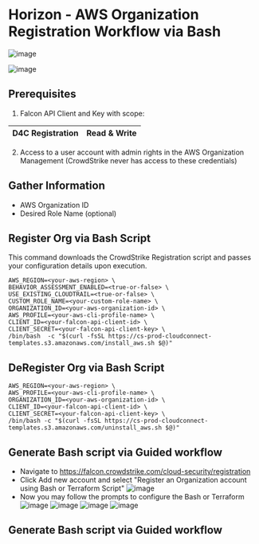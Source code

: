# Horizon - AWS Organization Registration Workflow via Bash

![image](https://user-images.githubusercontent.com/29733103/217326802-77edaced-d0d8-4b53-8208-b56d4503a202.png)

![image](https://user-images.githubusercontent.com/29733103/217326903-210cfc31-bcd5-4d7d-8e47-c5eb036ce4f6.png)

## Prerequisites

1. Falcon API Client and Key with scope: 

|D4C Registration|Read & Write|
|-|-|

2. Access to a user account with admin rights in the AWS Organization Management (CrowdStrike never has access to these credentials)

## Gather Information

- AWS Organization ID
- Desired Role Name (optional)

## Register Org via Bash Script
This command downloads the CrowdStrike Registration script and passes your configuration details upon execution. 
```
AWS_REGION=<your-aws-region> \
BEHAVIOR_ASSESSMENT_ENABLED=<true-or-false> \
USE_EXISTING_CLOUDTRAIL=<true-or-false> \
CUSTOM_ROLE_NAME=<your-custom-role-name> \
ORGANIZATION_ID=<your-aws-organization-id> \
AWS_PROFILE=<your-aws-cli-profile-name> \
CLIENT_ID=<your-falcon-api-client-id> \
CLIENT_SECRET=<your-falcon-api-client-key> \
/bin/bash  -c "$(curl -fsSL https://cs-prod-cloudconnect-templates.s3.amazonaws.com/install_aws.sh $@)" 
```
## DeRegister Org via Bash Script
```
AWS_REGION=<your-aws-region> \
AWS_PROFILE=<your-aws-cli-profile-name> \
ORGANIZATION_ID=<your-aws-organization-id> \
CLIENT_ID=<your-falcon-api-client-id> \
CLIENT_SECRET=<your-falcon-api-client-key> \
/bin/bash -c "$(curl -fsSL https://cs-prod-cloudconnect-templates.s3.amazonaws.com/uninstall_aws.sh $@)"
```

## Generate Bash script via Guided workflow
- Navigate to https://falcon.crowdstrike.com/cloud-security/registration
- Click Add new account and select "Register an Organization account using Bash or Terraform Script"
![image](https://user-images.githubusercontent.com/29733103/217327705-d420f52f-920a-49b6-a6ec-ed6c93bd5fbf.png)
- Now you may follow the prompts to configure the Bash or Terraform
![image](https://user-images.githubusercontent.com/29733103/217327756-29cc4157-f89d-4ba7-a562-6909b732994a.png)
![image](https://user-images.githubusercontent.com/29733103/217327836-ac514ed8-b46f-4f4e-888d-a201c7005122.png)
![image](https://user-images.githubusercontent.com/29733103/217327868-3c842780-4cce-4c4b-ab84-36c163ae386b.png)
![image](https://user-images.githubusercontent.com/29733103/217327906-fd76d172-cfd1-497b-868c-4a9b10b982df.png)


## Generate Bash script via Guided workflow
